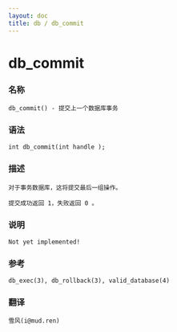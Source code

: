 ```yaml
---
layout: doc
title: db / db_commit
---
```

# db_commit

### 名称

    db_commit() - 提交上一个数据库事务

### 语法

    int db_commit(int handle );

### 描述

    对于事务数据库，这将提交最后一组操作。

    提交成功返回 1，失败返回 0 。

### 说明

    Not yet implemented!

### 参考

    db_exec(3), db_rollback(3), valid_database(4)

### 翻译 ###

    雪风(i@mud.ren)
